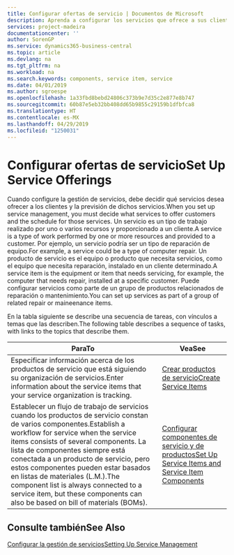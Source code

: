 ```yaml
---
title: Configurar ofertas de servicio | Documentos de Microsoft
description: Aprenda a configurar los servicios que ofrece a sus clientes.
services: project-madeira
documentationcenter: ''
author: SorenGP
ms.service: dynamics365-business-central
ms.topic: article
ms.devlang: na
ms.tgt_pltfrm: na
ms.workload: na
ms.search.keywords: components, service item, service
ms.date: 04/01/2019
ms.author: sgroespe
ms.openlocfilehash: 1a33fbd8bebd24806c373b9e7d35c2e877e8b747
ms.sourcegitcommit: 60b87e5eb32bb408dd65b9855c29159b1dfbfca8
ms.translationtype: HT
ms.contentlocale: es-MX
ms.lasthandoff: 04/29/2019
ms.locfileid: "1250031"
---
```

# <a name="set-up-service-offerings"></a><span data-ttu-id="2bf71-103">Configurar ofertas de servicio</span><span class="sxs-lookup"><span data-stu-id="2bf71-103">Set Up Service Offerings</span></span>
<span data-ttu-id="2bf71-104">Cuando configure la gestión de servicios, debe decidir qué servicios desea ofrecer a los clientes y la previsión de dichos servicios.</span><span class="sxs-lookup"><span data-stu-id="2bf71-104">When you set up service management, you must decide what services to offer customers and the schedule for those services.</span></span> <span data-ttu-id="2bf71-105">Un servicio es un tipo de trabajo realizado por uno o varios recursos y proporcionado a un cliente.</span><span class="sxs-lookup"><span data-stu-id="2bf71-105">A service is a type of work performed by one or more resources and provided to a customer.</span></span> <span data-ttu-id="2bf71-106">Por ejemplo, un servicio podría ser un tipo de reparación de equipo.</span><span class="sxs-lookup"><span data-stu-id="2bf71-106">For example, a service could be a type of computer repair.</span></span> <span data-ttu-id="2bf71-107">Un producto de servicio es el equipo o producto que necesita servicios, como el equipo que necesita reparación, instalado en un cliente determinado.</span><span class="sxs-lookup"><span data-stu-id="2bf71-107">A service item is the equipment or item that needs servicing, for example, the computer that needs repair, installed at a specific customer.</span></span> <span data-ttu-id="2bf71-108">Puede configurar servicios como parte de un grupo de productos relacionados de reparación o mantenimiento.</span><span class="sxs-lookup"><span data-stu-id="2bf71-108">You can set up services as part of a group of related repair or maineenance items.</span></span>  
  
<span data-ttu-id="2bf71-109">En la tabla siguiente se describe una secuencia de tareas, con vínculos a temas que las describen.</span><span class="sxs-lookup"><span data-stu-id="2bf71-109">The following table describes a sequence of tasks, with links to the topics that describe them.</span></span>  
  
|<span data-ttu-id="2bf71-110">**Para**</span><span class="sxs-lookup"><span data-stu-id="2bf71-110">**To**</span></span>|<span data-ttu-id="2bf71-111">**Vea**</span><span class="sxs-lookup"><span data-stu-id="2bf71-111">**See**</span></span>|  
|------------|-------------|  
|<span data-ttu-id="2bf71-112">Especificar información acerca de los productos de servicio que está siguiendo su organización de servicios.</span><span class="sxs-lookup"><span data-stu-id="2bf71-112">Enter information about the service items that your service organization is tracking.</span></span>|[<span data-ttu-id="2bf71-113">Crear productos de servicio</span><span class="sxs-lookup"><span data-stu-id="2bf71-113">Create Service Items</span></span>](service-how-to-create-service-items.md)|  
|<span data-ttu-id="2bf71-114">Establecer un flujo de trabajo de servicios cuando los productos de servicio constan de varios componentes.</span><span class="sxs-lookup"><span data-stu-id="2bf71-114">Establish a workflow for service when the service items consists of several components.</span></span> <span data-ttu-id="2bf71-115">La lista de componentes siempre está conectada a un producto de servicio, pero estos componentes pueden estar basados en listas de materiales (L.M.).</span><span class="sxs-lookup"><span data-stu-id="2bf71-115">The component list is always connected to a service item, but these components can also be based on bill of materials (BOMs).</span></span>|[<span data-ttu-id="2bf71-116">Configurar componentes de servicio y de productos</span><span class="sxs-lookup"><span data-stu-id="2bf71-116">Set Up Service Items and Service Item Components</span></span>](service-how-setup-service-items.md)|  
  
## <a name="see-also"></a><span data-ttu-id="2bf71-117">Consulte también</span><span class="sxs-lookup"><span data-stu-id="2bf71-117">See Also</span></span>  
[<span data-ttu-id="2bf71-118">Configurar la gestión de servicios</span><span class="sxs-lookup"><span data-stu-id="2bf71-118">Setting Up Service Management</span></span>](service-setup-service.md)   